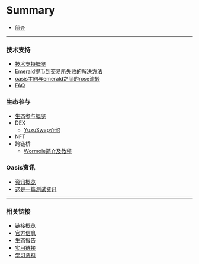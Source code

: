 # Summary

* [简介](README.md)

------



### 技术支持

- [技术支持概览](./dev_support/概览.md)
- [Emerald提币到交易所失败的解决方法](./dev_support/Emerald提币到币安失败解决方法.md)
- [oasis主网与emerald之间的rose流转](./dev_support/oasis主网与emerald之间的rose流转/oasis主网与emerald之间的rose流转.md)
- [FAQ](./dev_support/FAQ.md)

### 生态参与

- [生态参与概览](./ecosystem_paticipate/概览.md)
- DEX
  - [YuzuSwap介绍](./ecosystem_paticipate/dex/yuzuswap/YuzuSwap介绍.md)
- NFT
- 跨链桥
  - [Wormole简介及教程](ecosystem_paticipate/bridge/wormhole/Wormhole简介及教程.md)

### Oasis资讯

- [资讯概览](./oasis_info/概览.md)
- [这是一篇测试资讯](./oasis_info/这是一篇测试资讯.md)
------



### 相关链接

- [链接概览](./links/概览.md)
- [官方信息](./links/官方信息.md)
- [生态报告](./links/生态报告.md)
- [实用链接](./links/实用链接.md)
- [学习资料](./links/学习资料.md)
